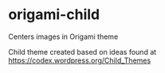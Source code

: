 # origami-child
Centers images in Origami theme

Child theme created based on ideas found at https://codex.wordpress.org/Child_Themes
